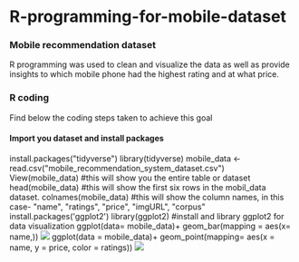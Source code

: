 # R-programming-for-mobile-dataset
### Mobile recommendation dataset
R programming was used to clean and visualize the data as well as provide insights to which mobile phone had the highest rating and at what price.
### R coding
Find below the coding steps taken to achieve this goal
#### Import you dataset and install packages
install.packages("tidyverse")
library(tidyverse)
mobile_data <- read.csv("mobile_recommendation_system_dataset.csv")
View(mobile_data)  #this will show you the entire table or dataset
head(mobile_data) #this will show the first six rows in the mobil_data dataset.
colnames(mobile_data) #this will show the column names, in this case- "name", "ratings", "price", "imgURL", "corpus"
install.packages('ggplot2')
library(ggplot2) #install and library ggplot2 for data visualization
ggplot(data= mobile_data)+
  geom_bar(mapping = aes(x= name,))
  ![](https://d8d5cb16b1424301bc47dc29ecfc6212.app.posit.cloud/file_show?path=%2Fcloud%2Fproject%2FRplot1.png)
ggplot(data = mobile_data)+ 
  geom_point(mapping= aes(x = name, y = price, color = ratings)) 
  ![](https://d8d5cb16b1424301bc47dc29ecfc6212.app.posit.cloud/file_show?path=%2Fcloud%2Fproject%2FRplot2.png)
  
